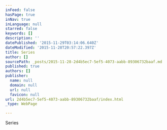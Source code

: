 ```yaml
---
inFeed: false
hasPage: true
inNav: true
inLanguage: null
starred: false
keywords: []
description: ''
datePublished: '2015-11-29T03:14:06.640Z'
dateModified: '2015-11-28T20:57:22.397Z'
title: Series
author: []
sourcePath: _posts/2015-11-28-2d4b5ec7-5ef5-4073-aabb-89306732baaf.md
published: true
authors: []
publisher:
  name: null
  domain: null
  url: null
  favicon: null
url: 2d4b5ec7-5ef5-4073-aabb-89306732baaf/index.html
_type: WebPage

---
```

Series